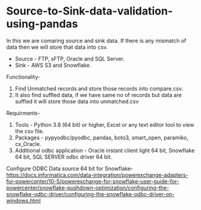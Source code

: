 # Source-to-Sink-data-validation-using-pandas

In this we are comaring source and sink data. If there is any mismatch of data then we will store that data into csv.

- Source - FTP, sFTP, Oracle and SQL Server.
- Sink - AWS S3 and Snowflake.

Functionality-
1. Find Unmatched records and store those records into compare.csv.
2. It also find suffled data, if we have same no of records but data are suffled it will store those data into unmatched.csv

Requirments-
1. Tools - Python 3.8 (64 bit) or higher, Excel or any text editor tool to view the csv file.
2. Packages - pypyodbc/pyodbc, pandas, boto3, smart_open, paramiko, cx_Oracle.
3. Additional odbc application - Oracle instant client light 64 bit, Snowflake 64 bit, SQL SERVER odbc driver 64 bit.

Configure ODBC Data source 64 bit for Snowflake- https://docs.informatica.com/data-integration/powerexchange-adapters-for-powercenter/10-5/powerexchange-for-snowflake-user-guide-for-powercenter/snowflake-pushdown-optimization/configuring-the-snowflake-odbc-driver/configuring-the-snowflake-odbc-driver-on-windows.html
